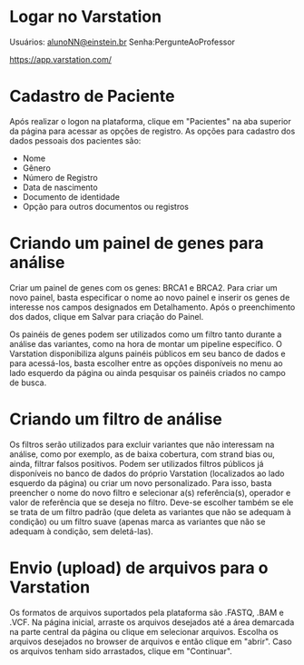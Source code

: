 # Logar no Varstation

Usuários: alunoNN@einstein.br
Senha:PergunteAoProfessor

https://app.varstation.com/

# Cadastro de Paciente
Após realizar o logon na plataforma, clique em "Pacientes" na aba superior da página para acessar as opções de registro.
As opções para cadastro dos dados pessoais dos pacientes são:
- Nome
- Gênero
- Número de Registro
- Data de nascimento
- Documento de identidade
- Opção para outros documentos ou registros

# Criando um painel de genes para análise
Criar um painel de genes com os genes: BRCA1 e BRCA2.
Para criar um novo painel, basta especificar o nome ao novo painel e inserir os genes de interesse nos campos designados em Detalhamento.
Após o preenchimento dos dados, clique em Salvar para criação do Painel.

Os painéis de genes podem ser utilizados como um filtro tanto durante a análise das variantes, como na hora de montar um pipeline específico. O Varstation disponibiliza alguns painéis públicos em seu banco de dados e para acessá-los, basta escolher entre as opções disponíveis no menu ao lado esquerdo da página ou ainda pesquisar os painéis criados no campo de busca.

# Criando um filtro de análise
Os filtros serão utilizados para excluir variantes que não interessam na análise, como por exemplo, as de baixa cobertura, com strand bias ou, ainda, filtrar falsos positivos. Podem ser utilizados filtros públicos já disponíveis no banco de dados do próprio Varstation (localizados ao lado esquerdo da página) ou criar um novo personalizado. Para isso, basta preencher o nome do novo filtro e selecionar a(s) referência(s), operador e valor de referência que se deseja no filtro. Deve-se escolher também se ele se trata de um filtro padrão (que deleta as variantes que não se adequam à condição) ou um filtro suave (apenas marca as variantes que não se adequam à condição, sem deletá-las).

# Envio (upload) de arquivos para o Varstation
Os formatos de arquivos suportados pela plataforma são .FASTQ, .BAM e .VCF.
Na página inicial, arraste os arquivos desejados até a área demarcada na parte central da página ou clique em selecionar arquivos. Escolha os arquivos desejados no browser de arquivos e então clique em "abrir". Caso os arquivos tenham sido arrastados, clique em "Continuar".
